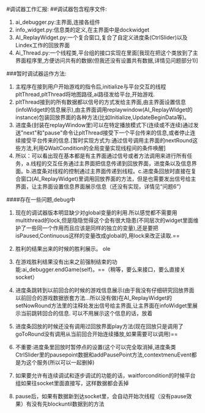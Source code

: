 #调试器工作汇报:
##调试器包含程序文件:
1.    ai\_debugger.py:主界面,连接各组件
2.    info\_widget.py:信息类的定义,在主界面中是dockwidget
3.    AI\_ReplayWidget.py:一个复合窗口,复合了自定义进度条(CtrlSlider)以及Lindex工作的回放界面
4.    Ai\_Thread.py:一个线程类,平台组的接口实现在里面[我现在把这个类放到了主界面程序里,方便访问共有的数据(但我还没有设置共有数据,详情见问题部分1)]

###暂时调试器运作方法:
1.    主程序在接到用户开始游戏的指令后,initialize与平台交互的线程pltThread,pltThread将地图路径,ai路径发给平台,开始游戏.
2.    pltThread接到的所有数据都以信号的方式发给主界面,由主界面设置信息(infoWidget的信息展示),由主界面调用replaywindow(AI\_ReplayWIdget的instance)包装回放界面的各种方法(比如Initialize,UpdateBeginData等)。
3.    进度条(封装在replayWindow里)可以在特定播放模式下(连续或不连续)通过发送"next"和"pause"命令让pltThread接受下一个平台传来的信息,或者停止连续接受平台传来的信息.[暂时实现方式为:通过信号调用主界面的nextRound这些方法,利用QWaitCondition的全局变量实现线程间的条件唤醒]
4.    所以：可以看出现在基本都是有主界面通过信号或者方法调用来进行所有任务，a.线程的交互任务通过主界面把信息传递到回放界面，进度条以及信息界面。b.进度条对线程的控制通过主界面传递到线程。c.进度条回放时直接在复合窗口(AI\_ReplayWidget)里调用回放界面的方法，但是也需要发出信号给主界面，让主界面设置信息界面展示信息（还没有实现，详情见“问题6”）

####存在一些问题,debug中
1.    现在的调试器版本明显缺少对global变量的利用.所以感觉都不需要用multithread的lock,但是隐隐觉得这个会有很大隐患(不同层次的widget里面维护了一些同一个作用而且应该是同样的独立的变量),还是要把isPaused,Continuous这样的变量改成global的,用lock来改正读取.==
3.    胜利的结果出来的时候的胜利展示。 ole
4.    在游戏胜利结果没有出来之前强制结束的功能:ai\_debugger.endGame(self)。==（稍等，要么来接口，要么直接关socket）
6.    进度条跳转到以前回合的时候的游戏信息展示(由于我没有仔细研究回放界面以前回合的游戏数据嵌套方法...所以没有做)在AI\_ReplayWidget的setNowRound方法里的注释处发出信号给主界面,让主界面在infoWidget里展示当前跳转回合的信息.                    可以不用展示这个信息的话，放着
7.    进度条回放的时候还没有调用过回放界面play方法(现在回放只是调用了goToRound没有调用从当前回合开始连续播放,如果需要可以调用)==
8.    不重要:进度条里回放时暂停点的设置(这个可以完全取消掉,进度条类CtrlSlider里的pausepoint数据和addPausePoint方法,contextmenuEvent都是为这个服务(所以可以一起删掉)

9.    如果要允许有连续调试和逐步调试的功能的话，waitforcondition的时候平台组如果往socket里面直接写，这样数据都会丢掉
11.    pause后，如果有数据新到达socket里，会自动开始次线程（没有pause效果）有没有先blockuntil数据到的方法

